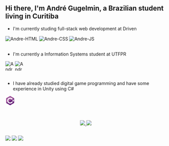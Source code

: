 ## Hi there, I'm André Gugelmin, a Brazilian student living in Curitiba

- I'm currently studing full-stack web development at Driven 
<div style="display: inline_block">
  <img align="center" height="30" width="30" src="https://cdn.jsdelivr.net/gh/devicons/devicon/icons/html5/html5-original.svg" alt="Andre-HTML"/>
  <img align="center" height="30" width="30" src="https://cdn.jsdelivr.net/gh/devicons/devicon/icons/css3/css3-original.svg" alt="Andre-CSS"/>
  <img align="center" height="30" width="30" src="https://cdn.jsdelivr.net/gh/devicons/devicon/icons/javascript/javascript-original.svg" alt="Andre-JS"/>
</div><br>

- I'm currently a Information Systems student at UTFPR
<div style="display: flex">
  <img align="center" height="30" width="30"  src="https://cdn.jsdelivr.net/gh/devicons/devicon/icons/c/c-original.svg"  alt="Andre-C"/>
  <img align="center" height="30" width="30" src="https://cdn.jsdelivr.net/gh/devicons/devicon/icons/cplusplus/cplusplus-original.svg" alt="Andre-CPLUSPLUS"/>
</div><br>

- I have already studied digital game programming and have some experience in Unity using C#
<div style="display: inline_block">
  <img align="center" height="30" width="30" src="https://raw.githubusercontent.com/devicons/devicon/master/icons/csharp/csharp-original.svg" alt="Andre-CSHARP"/>
</div>
   
##

<div align="center"><br>
  <a href="https://github.com/andregugelmin">
  <img height="180em" src="https://github-readme-stats.vercel.app/api?username=andregugelmin&show_icons=true&theme=dracula&include_all_commits=true&count_private=true"/>
  <img height="180em" src="https://github-readme-stats.vercel.app/api/top-langs/?username=andregugelmin&layout=compact&langs_count=7&theme=dracula"/>
</div>  


  ##
 
 <div> 
    <a href="https://www.linkedin.com/in/andré-gugelmin-38aba112b/" target="_blank"><img src="https://img.shields.io/badge/-LinkedIn-%230077B5?style=for-the-badge&logo=linkedin&logoColor=white" target="_blank"></a> 
  <a href="https://www.instagram.com/andregugelmin/" target="_blank"><img src="https://img.shields.io/badge/-Instagram-%23E4405F?style=for-the-badge&logo=instagram&logoColor=white" target="_blank"></a>
  <a href = "mailto:andregugelmin1996@gmail.com"><img src="https://img.shields.io/badge/-Gmail-%23333?style=for-the-badge&logo=gmail&logoColor=white" target="_blank"></a> 
</div>
